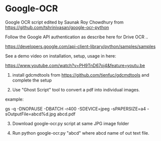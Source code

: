 # Google-OCR
Google OCR script edited by Saunak Roy Chowdhury from https://github.com/tshrinivasan/google-ocr-python


Follow the Google API authentication as describe here for Drive OCR .. 

https://developers.google.com/api-client-library/python/samples/samples


See a demo video on installation, setup, usage in here: 

https://www.youtube.com/watch?v=PH9TnD67oj4&feature=youtu.be


1. install gdcmdtools from https://github.com/tienfuc/gdcmdtools and complete the setup

2. Use "Ghost Script" tool to convert a pdf into individual images.

example:

gs -q -DNOPAUSE -DBATCH -r400 -SDEVICE=jpeg -sPAPERSIZE=a4 -sOutputFile=abcd%d.jpg abcd.pdf


3. Download google-ocr.py script at same JPG image  folder

4. Run python google-ocr.py "abcd"   where abcd name of out text file.
